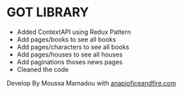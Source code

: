 # GOT LIBRARY 

- Added ContextAPI using Redux Pattern
- Add pages/books to see all books
- Add pages/characters to see all books
- Add pages/houses to see all houses
- Add paginations thoses news pages
- Cleaned the code

Develop By Moussa Mamadou with [anapioficeandfire.com](https://anapioficeandfire.com/)
